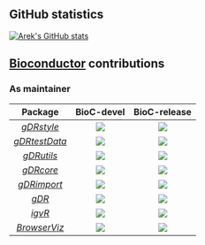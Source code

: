 ## GitHub statistics

[![Arek's GitHub stats](https://github-readme-stats.vercel.app/api?username=gladkia)](https://github.com/anuraghazra/github-readme-stats)

## [Bioconductor](https://bioconductor.org) contributions

### As maintainer

| Package | BioC-devel | BioC-release |
|:----------------:|:----------------:|:----------------:|
| [_gDRstyle_](https://github.com/gladkia/gDRstyle) | [![](http://bioconductor.org/shields/build/devel/bioc/gDRstyle.svg)](http://bioconductor.org/checkResults/devel/bioc-LATEST/gDRstyle) |[![](http://bioconductor.org/shields/build/release/bioc/gDRstyle.svg)](http://bioconductor.org/checkResults/release/bioc-LATEST/gDRstyle) |
| [_gDRtestData_](https://github.com/gladkia/gDRtestData) | [![](http://bioconductor.org/shields/build/devel/data-experiment/gDRtestData.svg)](http://bioconductor.org/checkResults/devel/data-experiment-LATEST/gDRtestData) |[![](http://bioconductor.org/shields/build/release/data-experiment/gDRtestData.svg)](http://bioconductor.org/checkResults/release/data-experiment-LATEST/gDRtestData) |
| [_gDRutils_](https://github.com/gladkia/gDRutils) | [![](http://bioconductor.org/shields/build/devel/bioc/gDRutils.svg)](http://bioconductor.org/checkResults/devel/bioc-LATEST/gDRutils) |[![](http://bioconductor.org/shields/build/release/bioc/gDRutils.svg)](http://bioconductor.org/checkResults/release/bioc-LATEST/gDRutils) |
| [_gDRcore_](https://github.com/gladkia/gDRcore) | [![](http://bioconductor.org/shields/build/devel/bioc/gDRcore.svg)](http://bioconductor.org/checkResults/devel/bioc-LATEST/gDRcore) |[![](http://bioconductor.org/shields/build/release/bioc/gDRcore.svg)](http://bioconductor.org/checkResults/release/bioc-LATEST/gDRcore) |
| [_gDRimport_](https://github.com/gladkia/gDRimport) | [![](http://bioconductor.org/shields/build/devel/bioc/gDRimport.svg)](http://bioconductor.org/checkResults/devel/bioc-LATEST/gDRimport) |[![](http://bioconductor.org/shields/build/release/bioc/gDRimport.svg)](http://bioconductor.org/checkResults/release/bioc-LATEST/gDRimport) |
| [_gDR_](https://github.com/gladkia/gDR) | [![](http://bioconductor.org/shields/build/devel/bioc/gDR.svg)](http://bioconductor.org/checkResults/devel/bioc-LATEST/gDR) |[![](http://bioconductor.org/shields/build/release/bioc/gDR.svg)](http://bioconductor.org/checkResults/release/bioc-LATEST/gDR) |
| [_igvR_](https://github.com/gladkia/igvR) | [![](http://bioconductor.org/shields/build/devel/bioc/igvR.svg)](http://bioconductor.org/checkResults/devel/bioc-LATEST/igvR) |[![](http://bioconductor.org/shields/build/release/bioc/igvR.svg)](http://bioconductor.org/checkResults/release/bioc-LATEST/igvR) |
| [_BrowserViz_](https://github.com/gladkia/BrowserViz) | [![](http://bioconductor.org/shields/build/devel/bioc/BrowserViz.svg)](http://bioconductor.org/checkResults/devel/bioc-LATEST/BrowserViz) |[![](http://bioconductor.org/shields/build/release/bioc/BrowserViz.svg)](http://bioconductor.org/checkResults/release/bioc-LATEST/BrowserViz) |


